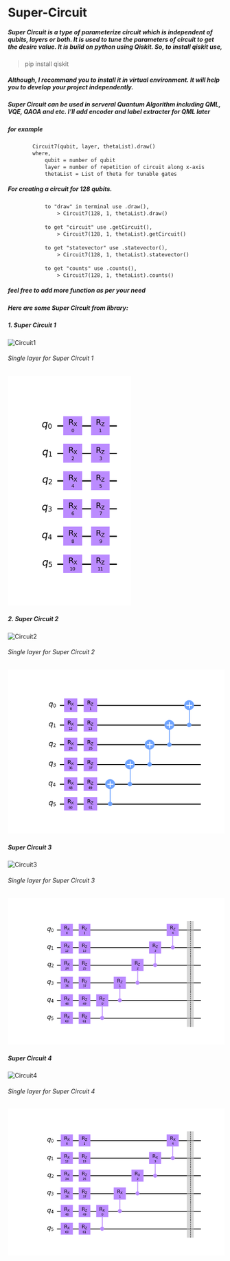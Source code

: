 # Super-Circuit

##### Super Circuit is a type of parameterize circuit which is independent of qubits, layers or both. It is used to tune the parameters of circuit to get the desire value. It is build on python using Qiskit. So, to install qiskit use,

> pip install qiskit

##### Although, I recommand you to install it in virtual environment. It will help you to develop your project independently.


##### Super Circuit can be used in serveral Quantum Algorithm including QML, VQE, QAOA and etc. I'll add encoder and label extracter for QML later

##### for example

            Circuit7(qubit, layer, thetaList).draw()
            where,
                qubit = number of qubit
                layer = number of repetition of circuit along x-axis
                thetaList = List of theta for tunable gates

##### For creating a circuit for 128 qubits.

                to "draw" in terminal use .draw(),
                    > Circuit7(128, 1, thetaList).draw()
                
                to get "circuit" use .getCircuit(),
                    > Circuit7(128, 1, thetaList).getCircuit()

                to get "statevector" use .statevector(),
                    > Circuit7(128, 1, thetaList).statevector()
                
                to get "counts" use .counts(), 
                    > Circuit7(128, 1, thetaList).counts()

##### feel free to add more function as per your need

##### Here are some Super Circuit from library:

##### 1. Super Circuit 1
![Circuit1](https://github.com/Priyanshusinhaa/Parameterize-Super-Circuits/blob/master/Images/circuit1.png)

###### Single layer for Super Circuit 1
![Layer1](https://github.com/Priyanshusinhaa/Super-Circuit/blob/master/Images/circuit1SingleLayer.png)

##### 2. Super Circuit 2
![Circuit2](https://github.com/Priyanshusinhaa/Parameterize-Super-Circuits/blob/master/Images/circuit2.png)

###### Single layer for Super Circuit 2
![Layer2](https://github.com/Priyanshusinhaa/Super-Circuit/blob/master/Images/circuit2SingleLayer.png)

##### Super Circuit 3
![Circuit3](https://github.com/Priyanshusinhaa/Parameterize-Super-Circuits/blob/master/Images/circuit3.png)

###### Single layer for Super Circuit 3
![Layer3](https://github.com/Priyanshusinhaa/Super-Circuit/blob/master/Images/circuit3SingleLayer.png)

##### Super Circuit 4
![Circuit4](https://github.com/Priyanshusinhaa/Parameterize-Super-Circuits/blob/master/Images/circuit4.png)

###### Single layer for Super Circuit 4
![Layer4](https://github.com/Priyanshusinhaa/Super-Circuit/blob/master/Images/circuit4SingleLayer.png)



